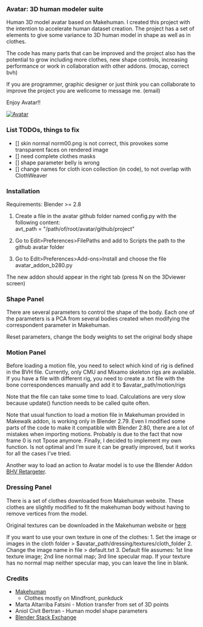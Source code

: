 ### Avatar: 3D human modeler suite

Human 3D model avatar based on Makehuman. I created this project with the intention to accelerate human dataset
creation. The project has a set of elements to give some variance to 3D human model in shape as well as in clothes.

The code has many parts that can be improved and the project also has the potential to grow including more clothes, new shape controls, increasing performance or work in collaboration with other addons. (mocap, correct bvh)

If you are programmer, graphic designer or just think you can collaborate to improve the project you are wellcome to message me. (email)

Enjoy Avatar!!

[![Avatar](http://img.youtube.com/vi/RLZ4DafZ9JM/0.jpg)](http://www.youtube.com/watch?v=RLZ4DafZ9JM "Avatar")

### List TODOs, things to fix

- [] skin normal norm00.png is not correct, this provokes some transparent faces on rendered image
- [] need complete clothes masks
- [] shape parameter belly is wrong 
- [] change names for cloth icon collection (in code), to not overlap with ClothWeaver

### Installation

Requirements: Blender >= 2.8

1) Create a file in the avatar github folder named config.py with the following content:  
    avt_path = "/path/of/root/avatar/github/project"

2) Go to Edit>Preferences>FilePaths and add to Scripts the path to the github avatar folder

3) Go to Edit>Preferences>Add-ons>Install and choose the file avatar_addon_b280.py 

The new addon should appear in the right tab (press N on the 3Dviewer screen)

### Shape Panel

There are several parameters to control the shape of the body. Each one of the parameters is a PCA from several bodies created when modifying the correspondent parameter in Makehuman.

Reset parameters, change the body weights to set the original body shape


### Motion Panel

Before loading a motion file, you need to select which kind of rig is defined in the BVH file. Currently, only CMU and Mixamo skeleton rigs are available. If you have a file with different rig, you need to create a .txt file
with the bone correspondences manually and add it to $avatar_path/motion/rigs

Note that the file can take some time to load. Calculations are very slow because update() function needs to be called quite often.

Note that usual function to load a motion file in Makehuman provided in Makewalk addon, is working only in Blender 2.79. Even I modified some parts of the code to make it compatible with Blender 2.80, there are a lot of mistakes when importing motions. Probably is due to the fact that now frame 0 is not Tpose anymore.
Finally, I decided to implement my own function. Is not optimal and I'm sure it can be greatly improved, but it works for all the cases I've tried.  

Another way to load an action to Avatar model is to use the Blender Addon [BHV Retargeter](http://diffeomorphic.blogspot.com/p/bvh-retargeter.html).  


### Dressing Panel

There is a set of clothes downloaded from Makehuman website. These clothes are slightly modified to fit the makehuman body without having to remove vertices from the model.

Original textures can be downloaded in the Makehuman website or [here](https://drive.google.com/open?id=133n9ZpfK3DGlQIPOhnC94tbTFBDR_b3U)

If you want to use your own texture in one of the clothes:
    1. Set the image or images in the cloth folder > $avatar_path/dressing/textures/cloth_folder
    2. Change the image name in file > default.txt
    3. Default file assumes: 1st line texture image; 2nd line normal map; 3rd line specular map. If your texture has no normal map neither specular map, you can leave the line in blank.


<!-- # Extras

Pot funcionar aixo en comptes de la instruccio per a forcar el drawing.

for area in bpy.context.screen.areas:
    if area.type in ['IMAGE_EDITOR', 'VIEW_3D']:
        area.tag_redraw() -->

<!-- # Notes and comments

#On 3D points transfer motion

- Blender skeleton updates matrices but when trying to read positions of joints using pose.bones[bone_name].head/tail, this values are not updated. To get and updated value is necessary to use scene_update() function.
This makes the whole algorithm quite slow 
- A solution to make it faster is to compute/update values on different structures. The file bvh_utils is an attempt of that. Somehow though, I was unable to calculate rotations of a bone with a parent correctly.
- The final solution consists in to use world matrices for every bone. These matrices also contains the bone head positions. However, in order to compute rotations is necessary to know also the bone tail. Since bone tail is the same as child bone head, we use that as value for tail. Only problem could be in termination bones. To fix that will be necessary to create new bones, this way blender can keep updated the values of everything. For CPM skeletons this is not necessary.
    - For this last solution I encountered several things to take into account:
    - 1) For some reason in my first attemps to solve rotations I used neck head position as left/right shoulder positions

![Alt text](./figures/skeletons.jpg?raw=true "Skeletons")

For a better motion transfer in our skeleton we should format the CPM points to match better our standard skeleton joints. This is specially problematic in shoulders and head. If we observe in our skeleton shoulders are in the middle of the bone, for now they are approximated using neck position. Also now, head is attached to the neck bone, this should not be like this. If we observe our skeleton, head should be detached from bone neck. -->

### Credits

- [Makehuman](http://www.makehumancommunity.org/)
    - Clothes mostly on Mindfront, punkduck 
- Marta Altarriba Fatsini - Motion transfer from set of 3D points
- Aniol Civit Bertran - Human model shape parameters
- [Blender Stack Exchange](https://blender.stackexchange.com/)

